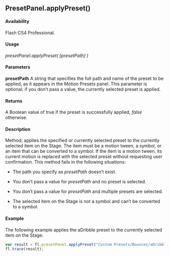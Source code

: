 ## PresetPanel.applyPreset()

#### Availability

Flash CS4 Professional.

#### Usage

*presetPanel.applyPreset( [presetPath] )*

#### Parameters

**presetPath** A string that specifies the full path and name of the preset to be applied, as it appears in the Motion Presets panel. This parameter is optional; if you don’t pass a value, the currently selected preset is applied.

#### Returns

A Boolean value of true if the preset is successfully applied, *false* otherwise.

#### Description

Method; applies the specified or currently selected preset to the currently selected item on the Stage. The item must be a motion tween, a symbol, or an item that can be converted to a symbol. If the item is a motion tween, its current motion is replaced with the selected preset without requesting user confirmation.
This method fails in the following situations:

- The path you specify as *presetPath* doesn’t exist.

- You don’t pass a value for *presetPath* and no preset is selected.

- You don’t pass a value for *presetPath* and multiple presets are selected.

- The selected item on the Stage is not a symbol and can’t be converted to a symbol.

#### Example

The following example applies the aDribble preset to the currently selected item on the Stage:

```javascript
var result = fl.presetPanel.applyPreset("Custom Presets/Bounces/aDribble"); 
fl.trace(result);

```
